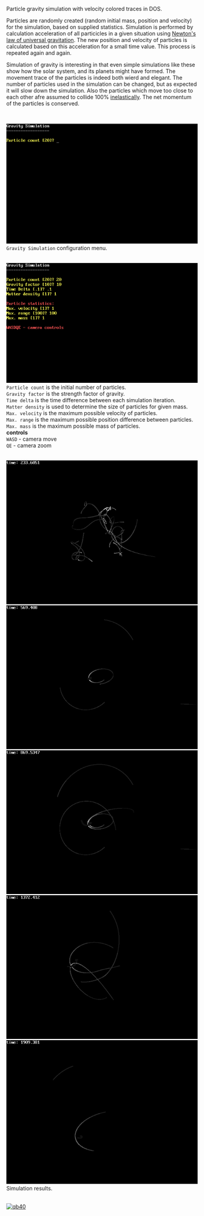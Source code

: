 Particle gravity simulation with velocity colored traces in DOS.

Particles are randomly created (random initial mass, position and velocity) for
the simulation, based on supplied statistics. Simulation is performed by
calculation acceleration of all particicles in a given situation using [Newton's
law of universal gravitation]. The new position and velocity of particles is
calculated based on this acceleration for a small time value. This process is
repeated again and again.

Simulation of gravity is interesting in that even simple simulations like these
show how the solar system, and its planets might have formed. The movement trace
of the particles is indeed both wierd and elegant. The number of particles used
in the simulation can be changed, but as expected it will slow down the
simulation. Also the particles which move too close to each other afre assumed
to collide 100% [inelastically]. The net momentum of the particles is conserved.

<br>

<img src="https://raw.githubusercontent.com/qb40/gravity-simulation/gh-pages/0/image/0.png"><br>
`Gravity Simulation` configuration menu.
<br><br>


<img src="https://raw.githubusercontent.com/qb40/gravity-simulation/gh-pages/0/image/1.png"><br>
`Particle count` is the initial number of particles.<br>
`Gravity factor` is the strength factor of gravity.<br>
`Time delta` is the time difference between each simulation iteration.<br>
`Matter density` is used to determine the size of particles for given mass.<br>
`Max. velocity` is the maximum possible velocity of particles.<br>
`Max. range` is the maximum possible position difference between particles.<br>
`Max. mass` is the maximum possible mass of particles.<br>
**controls**<br>
`WASD` - camera move<br>
`QE` - camera zoom
<br><br>

<img src="https://raw.githubusercontent.com/qb40/gravity-simulation/gh-pages/0/image/2.png"><br>
<img src="https://raw.githubusercontent.com/qb40/gravity-simulation/gh-pages/0/image/3.png"><br>
<img src="https://raw.githubusercontent.com/qb40/gravity-simulation/gh-pages/0/image/4.png"><br>
<img src="https://raw.githubusercontent.com/qb40/gravity-simulation/gh-pages/0/image/5.png"><br>
<img src="https://raw.githubusercontent.com/qb40/gravity-simulation/gh-pages/0/image/6.png"><br>
Simulation results.
<br><br>


[![qb40](https://i.imgur.com/xAWLn0I.jpg)](https://qb40.github.io)

[Newton's law of universal gravitation]: http://en.wikipedia.org/wiki/Newton%27s_law_of_universal_gravitation
[inelastically]: http://en.wikipedia.org/wiki/Inelastic_collision
